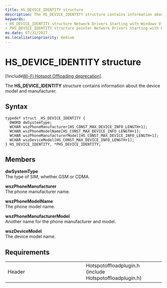 ```yaml
---
title: HS_DEVICE_IDENTITY structure
description: The HS_DEVICE_IDENTITY structure contains information about the device model and manufacturer.
keywords: 
- HS_DEVICE_IDENTITY structure Network Drivers Starting with Windows Vista
- PHS_DEVICE_IDENTITY structure pointer Network Drivers Starting with Windows Vista
ms.date: 07/31/2017
ms.localizationpriority: medium
---
```


# HS\_DEVICE\_IDENTITY structure

[!include[Wi-Fi Hotspot Offloading deprecation](../includes/wi-fi-hotspot-offloading-deprecation.md)]


The **HS\_DEVICE\_IDENTITY** structure contains information about the device model and manufacturer.

## Syntax

```ManagedCPlusPlus
typedef struct _HS_DEVICE_IDENTITY {
  DWORD dwSystemType;
  WCHAR wszPhoneManufacturer[HS_CONST_MAX_DEVICE_INFO_LENGTH+1];
  WCHAR wszPhoneModelName[HS_CONST_MAX_DEVICE_INFO_LENGTH+1];
  WCHAR wszPhoneManufacturerModel[HS_CONST_MAX_DEVICE_INFO_LENGTH+1];
  WCHAR wszDeviceModel[HS_CONST_MAX_DEVICE_INFO_LENGTH+1];
} HS_DEVICE_IDENTITY, *PHS_DEVICE_IDENTITY;
```

## Members

**dwSystemType**  
The type of SIM, whether GSM or CDMA.

**wszPhoneManufacturer**  
The phone manufacturer name.

**wszPhoneModelName**  
The phone model name.

**wszPhoneManufacturerModel**  
Another name for the phone manufacturer and model.

**wszDeviceModel**  
The device model name.

## Requirements

<table>
<colgroup>
<col width="50%" />
<col width="50%" />
</colgroup>
<tbody>
<tr class="odd">
<td><p>Header</p></td>
<td>Hotspotoffloadplugin.h (include Hotspotoffloadplugin.h)</td>
</tr>
</tbody>
</table>

 

 




